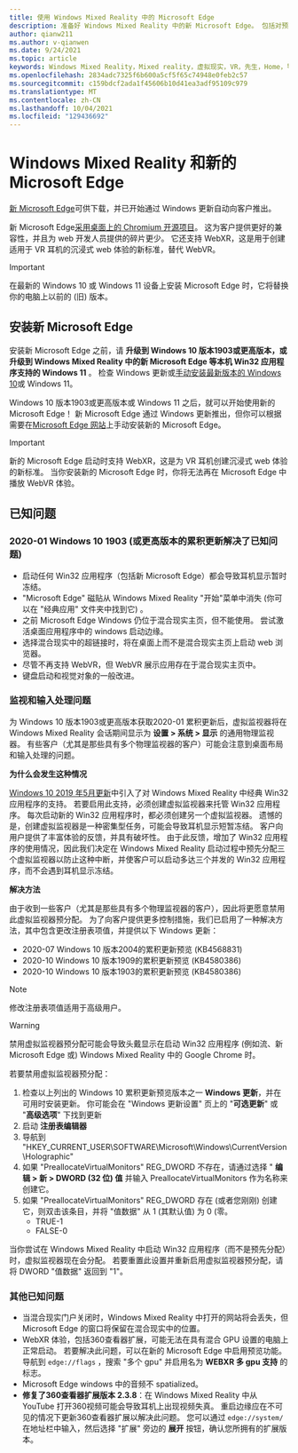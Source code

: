 ```yaml
---
title: 使用 Windows Mixed Reality 中的 Microsoft Edge
description: 准备好 Windows Mixed Reality 中的新 Microsoft Edge。 包括对预期的更改、要查找的更新和已知问题。
author: qianw211
ms.author: v-qianwen
ms.date: 9/24/2021
ms.topic: article
keywords: Windows Mixed Reality，Mixed reality，虚拟现实，VR，先生，Home，导航，接收，，应用，游戏，Microsoft Edge，chromium，边缘，360，360视频，360查看器
ms.openlocfilehash: 2834adc7325f6b600a5cf5f65c74948e0feb2c57
ms.sourcegitcommit: c159bdcf2ada1f45606b10d41ea3adf95109c979
ms.translationtype: MT
ms.contentlocale: zh-CN
ms.lasthandoff: 10/04/2021
ms.locfileid: "129436692"
---
```

# <a name="windows-mixed-reality-and-the-new-microsoft-edge"></a>Windows Mixed Reality 和新的 Microsoft Edge

[新 Microsoft Edge](https://www.microsoft.com/edge)可供下载，并已开始通过 Windows 更新自动向客户推出。 

新 Microsoft Edge[采用桌面上的 Chromium 开源项目](https://blogs.windows.com/windowsexperience/2018/12/06/microsoft-edge-making-the-web-better-through-more-open-source-collaboration/)。 这为客户提供更好的兼容性，并且为 web 开发人员提供的碎片更少。 它还支持 WebXR，这是用于创建适用于 VR 耳机的沉浸式 web 体验的新标准，替代 WebVR。

>[!IMPORTANT]
>在最新的 Windows 10 或 Windows 11 设备上安装 Microsoft Edge 时，它将替换你的电脑上以前的 (旧) 版本。

## <a name="installing-the-new-microsoft-edge"></a>安装新 Microsoft Edge 

安装新 Microsoft Edge 之前，请 **升级到 Windows 10 版本1903或更高版本，或升级到 Windows Mixed Reality 中的新 Microsoft Edge 等本机 Win32 应用程序支持的 Windows 11** 。 检查 Windows 更新或[手动安装最新版本的 Windows 10](https://www.microsoft.com/software-download/windows10)或 Windows 11。

Windows 10 版本1903或更高版本或 Windows 11 之后，就可以开始使用新的 Microsoft Edge！ 新 Microsoft Edge 通过 Windows 更新推出，但你可以根据需要在[Microsoft Edge 网站](https://www.microsoft.com/edge)上手动安装新的 Microsoft Edge。

>[!IMPORTANT]
>新的 Microsoft Edge 启动时支持 WebXR，这是为 VR 耳机创建沉浸式 web 体验的新标准。 当你安装新的 Microsoft Edge 时，你将无法再在 Microsoft Edge 中播放 WebVR 体验。 

## <a name="known-issues"></a>已知问题

### <a name="known-issues-resolved-by-the-2020-01-cumulative-update-for-windows-10-version-1903-or-later"></a>2020-01 Windows 10 1903 (或更高版本的累积更新解决了已知问题) 

- 启动任何 Win32 应用程序（包括新 Microsoft Edge）都会导致耳机显示暂时冻结。
- "Microsoft Edge" 磁贴从 Windows Mixed Reality "开始"菜单中消失 (你可以在 "经典应用" 文件夹中找到它) 。
- 之前 Microsoft Edge Windows 仍位于混合现实主页，但不能使用。 尝试激活桌面应用程序中的 windows 启动边缘。
- 选择混合现实中的超链接时，将在桌面上而不是混合现实主页上启动 web 浏览器。
- 尽管不再支持 WebVR，但 WebVR 展示应用存在于混合现实主页中。
- 键盘启动和视觉对象的一般改进。

### <a name="monitor-and-input-handling-issues"></a>监视和输入处理问题

为 Windows 10 版本1903或更高版本获取2020-01 累积更新后，虚拟监视器将在 Windows Mixed Reality 会话期间显示为 **设置 > 系统 > 显示** 的通用物理监视器。 有些客户（尤其是那些具有多个物理监视器的客户）可能会注意到桌面布局和输入处理的问题。

**为什么会发生这种情况**

[Windows 10 2019 年5月更新](/windows/mixed-reality/release-notes-may-2019)中引入了对 Windows Mixed Reality 中经典 Win32 应用程序的支持。 若要启用此支持，必须创建虚拟监视器来托管 Win32 应用程序。 每次启动新的 Win32 应用程序时，都必须创建另一个虚拟监视器。 遗憾的是，创建虚拟监视器是一种密集型任务，可能会导致耳机显示短暂冻结。 客户向用户提供了丰富体验的反馈，并具有破坏性。 由于此反馈，增加了 Win32 应用程序的使用情况，因此我们决定在 Windows Mixed Reality 启动过程中预先分配三个虚拟监视器以防止这种中断，并使客户可以启动多达三个并发的 Win32 应用程序，而不会遇到耳机显示冻结。

**解决方法**

由于收到一些客户（尤其是那些具有多个物理监视器的客户），因此将更愿意禁用此虚拟监视器预分配。 为了向客户提供更多控制措施，我们已启用了一种解决方法，其中包含更改注册表项值，并提供以下 Windows 更新：

- 2020-07 Windows 10 版本2004的累积更新预览 (KB4568831) 
- 2020-10 Windows 10 版本1909的累积更新预览 (KB4580386) 
- 2020-10 Windows 10 版本1903的累积更新预览 (KB4580386) 

>[!NOTE]
>修改注册表项值适用于高级用户。

>[!WARNING]
>禁用虚拟监视器预分配可能会导致头戴显示在启动 Win32 应用程序 (例如流、新 Microsoft Edge 或) Windows Mixed Reality 中的 Google Chrome 时。

若要禁用虚拟监视器预分配：
1. 检查以上列出的 Windows 10 累积更新预览版本之一 **Windows 更新**，并在可用时安装更新。 你可能会在 "Windows 更新设置" 页上的 "**可选更新**" 或 "**高级选项**" 下找到更新
2. 启动 **注册表编辑器**
3. 导航到 "HKEY_CURRENT_USER\SOFTWARE\Microsoft\Windows\CurrentVersion\Holographic\"
4. 如果 "PreallocateVirtualMonitors" REG_DWORD 不存在，请通过选择 " **编辑 > 新 > DWORD (32 位) 值** 并输入 PreallocateVirtualMonitors 作为名称来创建它。
5. 如果 "PreallocateVirtualMonitors" REG_DWORD 存在 (或者您刚刚) 创建它，则双击该条目，并将 "值数据" 从 1 (其默认值) 为 0 (零。
    * TRUE-1
    * FALSE-0

当你尝试在 Windows Mixed Reality 中启动 Win32 应用程序（而不是预先分配）时，虚拟监视器现在会分配。 若要重置此设置并重新启用虚拟监视器预分配，请将 DWORD "值数据" 返回到 "1"。

### <a name="other-known-issues"></a>其他已知问题

-   当混合现实门户关闭时，Windows Mixed Reality 中打开的网站将会丢失，但 Microsoft Edge 的窗口将保留在混合现实中的位置。
- WebXR 体验，包括360查看器扩展，可能无法在具有混合 GPU 设置的电脑上正常启动。 若要解决此问题，可以在新的 Microsoft Edge 中启用预览功能。 导航到 `edge://flags` ，搜索 "多个 gpu" 并启用名为 **WEBXR 多 gpu 支持** 的标志。
-   Microsoft Edge windows 中的音频不 spatialized。
-   **修复了360查看器扩展版本 2.3.8**：在 Windows Mixed Reality 中从 YouTube 打开360视频可能会导致耳机上出现视频失真。 重启边缘应在不可见的情况下更新360查看器扩展以解决此问题。 您可以通过 `edge://system/` 在地址栏中输入，然后选择 "扩展" 旁边的 **展开** 按钮，确认您所拥有的扩展版本。